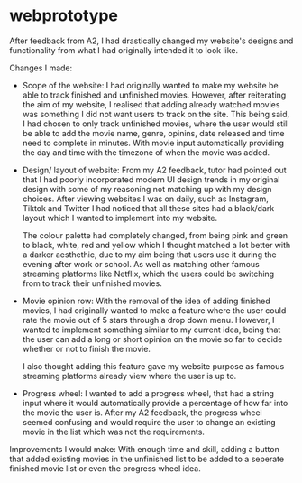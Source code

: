 # webprototype
After feedback from A2, I had drastically changed my website's designs and functionality from what I had originally intended it to look like.

Changes I made:  
- Scope of the website:
    I had originally wanted to make my website be able to track finished and unfinished movies. However, after reiterating the aim of my website, I realised that adding already watched movies was something I did not want users to track on the site. 
    This being said, I had chosen to only track unfinished movies, where the user would still be able to add the movie name, genre, opinins, date released and time need to complete in minutes. With movie input automatically providing the day and time with the timezone of when the movie was added. 

- Design/ layout of website:
    From my A2 feedback, tutor had pointed out that I had poorly incorporated modern UI design trends in my original design with some of my reasoning not matching up with my design choices. After viewing websites I was on daily, such as Instagram, Tiktok and Twitter I had noticed that all these sites had a black/dark layout which I wanted to implement into my website. 

    The colour palette had completely changed, from being pink and green to black, white, red and yellow which I thought matched a lot better with a darker aesthethic, due to my aim being that users use it during the evening after work or school. As well as matching other famous streaming platforms like Netflix, which the users could be switching from to track their unfinished movies. 

    

- Movie opinion row:
    With the removal of the idea of adding finished movies, I had originally wanted to make a feature where the user could rate the movie out of 5 stars through a drop down menu. However, I wanted to implement something similar to my current idea, being that the user can add a long or short opinion on the movie so far to decide whether or not to finish the movie.

    I also thought adding this feature gave my website purpose as famous streaming platforms already view where the user is up to. 


- Progress wheel:
    I wanted to add a progress wheel, that had a string input where it would automatically provide a percentage of how far into the movie the user is. 
    After my A2 feedback, the progress wheel seemed confusing and would require the user to change an existing movie in the list which was not the requirements.



Improvements I would make: 
    With enough time and skill, adding a button that added existing movies in the unfinished list to be added to a seperate finished movie list or even the progress wheel idea.
